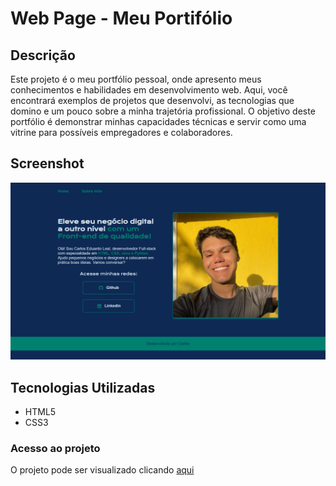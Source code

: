 # Web Page - Meu Portifólio

## Descrição
Este projeto é o meu portfólio pessoal, onde apresento meus conhecimentos e habilidades em desenvolvimento web. Aqui, você encontrará exemplos de projetos que desenvolvi, as tecnologias que domino e um pouco sobre a minha trajetória profissional. O objetivo deste portfólio é demonstrar minhas capacidades técnicas e servir como uma vitrine para possíveis empregadores e colaboradores.

## Screenshot

![ScreenShot](./assets/image.png)

## Tecnologias Utilizadas

- HTML5
- CSS3
### Acesso ao projeto

O projeto pode ser visualizado clicando [aqui](https://carlosleal.x10.mx/)

